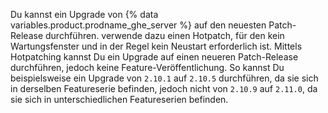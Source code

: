 Du kannst ein Upgrade von {% data variables.product.prodname_ghe_server %} auf den neuesten Patch-Release durchführen. verwende dazu einen Hotpatch, für den kein Wartungsfenster und in der Regel kein Neustart erforderlich ist. Mittels Hotpatching kannst Du ein Upgrade auf einen neueren Patch-Release durchführen, jedoch keine Feature-Veröffentlichung. So kannst Du beispielsweise ein Upgrade von `2.10.1` auf `2.10.5` durchführen, da sie sich in derselben Featureserie befinden, jedoch nicht von `2.10.9` auf `2.11.0`, da sie sich in unterschiedlichen Featureserien befinden.
